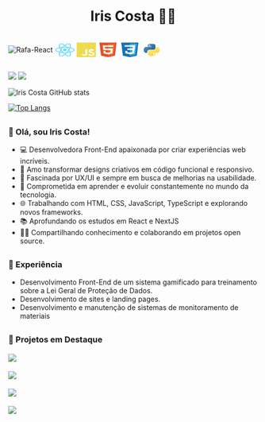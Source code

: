 <h1 align="center">Iris Costa 👩‍💻</h1>

<div style="display: inline_block"><br>
  <img align="center" alt="Rafa-React" height="30" width="40" src="https://cdn.jsdelivr.net/gh/devicons/devicon@latest/icons/nextjs/nextjs-original.svg" />
  <img align="center" alt="Rafa-React" height="30" width="40" src="https://raw.githubusercontent.com/devicons/devicon/master/icons/react/react-original.svg">
  <img align="center" alt="Rafa-Js" height="30" width="40" src="https://raw.githubusercontent.com/devicons/devicon/master/icons/javascript/javascript-plain.svg">
  <img align="center" alt="Rafa-HTML" height="30" width="40" src="https://raw.githubusercontent.com/devicons/devicon/master/icons/html5/html5-original.svg">
  <img align="center" alt="Rafa-CSS" height="30" width="40" src="https://raw.githubusercontent.com/devicons/devicon/master/icons/css3/css3-original.svg">
  <img align="center" alt="Rafa-Python" height="30" width="40" src="https://raw.githubusercontent.com/devicons/devicon/master/icons/python/python-original.svg">
</div>
  
  ##
 
<div> 
  
  <a href = "mailto:irisdevf14@gmail.com"><img src="https://img.shields.io/badge/-Gmail-%23333?style=for-the-badge&logo=gmail&logoColor=white" target="_blank"></a>
  <a href="https://www.linkedin.com/in/costairis/" target="_blank"><img src="https://img.shields.io/badge/-LinkedIn-%230077B5?style=for-the-badge&logo=linkedin&logoColor=white" target="_blank"></a> 
  
</div>

<!-- <div align="center" style="display: flex; justify-content: center;" -->

![Iris Costa GitHub stats](https://github-readme-stats.vercel.app/api?username=iriscoxta&show_icons=true&theme=tokyonight)

[![Top Langs](https://github-readme-stats.vercel.app/api/top-langs/?username=iriscoxta&layout=compact)](https://github.com/anuraghazra/github-readme-stats)

</div>

##

### 👋 Olá, sou Iris Costa!

- 💻 Desenvolvedora Front-End apaixonada por criar experiências web incríveis.
- 🌟 Amo transformar designs criativos em código funcional e responsivo.
- 🎨 Fascinada por UX/UI e sempre em busca de melhorias na usabilidade.
- 🚀 Comprometida em aprender e evoluir constantemente no mundo da tecnologia.
- 🌐 Trabalhando com HTML, CSS, JavaScript, TypeScript e explorando novos frameworks.
- 📚 Aprofundando os estudos em React e NextJS
- 👩‍💻 Compartilhando conhecimento e colaborando em projetos open source.

##
### 💼 Experiência
* Desenvolvimento Front-End de um sistema gamificado para treinamento sobre a Lei Geral de Proteção de Dados.
* Desenvolvimento de sites e landing pages.
* Desenvolvimento e manutenção de sistemas de monitoramento de materiais  
##
  
### 🚀 Projetos em Destaque
<a href="https://github.com/iriscoxta/mandacarubroker_front">
  <img align="center" src="https://github-readme-stats.vercel.app/api/pin/?username=iriscoxta&repo=mandacarubroker_front" />
</a>
<br/>
<br/>
<a href="https://github.com/iriscoxta/sabidin">
  <img align="center" src="https://github-readme-stats.vercel.app/api/pin/?username=iriscoxta&repo=sabidin" />
</a>
<br/>
<br/>
<a href="https://github.com/iriscoxta/GETEC_PSI">
  <img align="center" src="https://github-readme-stats.vercel.app/api/pin/?username=iriscoxta&repo=GETEC_PSI" />
</a>
<br/>
<br/>
<a href="https://github.com/iriscoxta/digital_signal_processing">
  <img align="center" src="https://github-readme-stats.vercel.app/api/pin/?username=iriscoxta&repo=digital_signal_processing" />
</a>
<br/>









